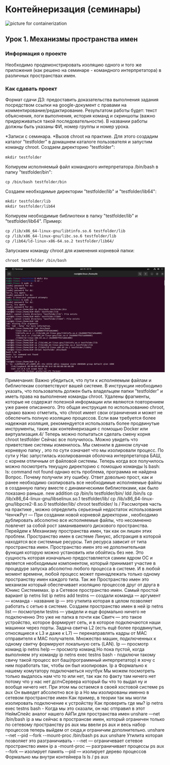 ﻿# Контейнеризация (семинары)


![picture for containerization]()

## Урок 1. Механизмы пространства имен

### **Информация о проекте**

Необходимо продемонстрировать изоляцию одного и того же приложения (как решено на семинаре - командного интерпретатора) в различных пространствах имен.

### **Как сдавать проект** 

Формат сдачи ДЗ:  предоставить доказательства выполнения задания посредством ссылки на google-документ с правами на комментирование/редактирование.
Результатом работы будет: текст объяснения, логи выполнения, история команд и скриншоты (важно придерживаться такой последовательности).
В названии работы должны быть указаны ФИ, номер группы и номер урока.

*Записи с семинара. *Вызов chroot на практике.
Для этого создадим каталог "testfolder" в домашнем каталоге пользователя и запустим команду chroot.
Создаем директорию "testfolder":

`mkdir testfolder`

Копируем исполняемый файл командного интерпретатора /bin/bash в папку "testfolder/bin":

```
cp /bin/bash testfolder/bin
```

Создаем необходимые директории "testfolder/lib" и "testfolder/lib64":
```
mkdir testfolder/lib
mkdir testfolder/lib64
```
Копируем необходимые библиотеки в папку "testfolder/lib" и "testfolder/lib64". Пример:
```
cp /lib/x86_64-linux-gnu/libtinfo.so.6 testfolder/lib
cp /lib/x86_64-linux-gnu/libc.so.6 testfolder/lib
cp /lib64/ld-linux-x86-64.so.2 testfolder/lib64/
```
Запускаем команду chroot для изменения корневой папки:
```
chroot testfolder /bin/bash
```

![pic1](https://github.com/DimitryZykin/Containerisation/blob/main/Seminar_1/source/Pic1.png) 

Примечания:
Важно убедиться, что пути к исполняемым файлам и библиотекам соответствуют вашей системе.
В инструкции необходимо указать, что пользователь должен быть владельцем папки "testfolder" и иметь права на выполнение команды chroot.
Удалены фрагменты, которые не содержат полезной информации или являются повторением уже ранее описанного.
Это общая инструкция по использованию chroot, однако важно отметить, что chroot имеет свои ограничения и может не обеспечить полную изоляцию процессов. Если вам требуется более надежная изоляция, рекомендуется использовать более продвинутые инструменты, такие как контейнеризация с помощью Docker или виртуализация.4/
Теперь можно попытаться сделать смену корня
chroot testfolder
Сейчас все получилось. Можно увидеть что приветствие системы изменилось.
Мы сменили в данном случае корневую папку , это по сути означает что мы изолировали процесс. По сути у Нас запустилась изолированная оболочка интерпретатора БАШ, с корнем отличным от файловой системы.
Теперь когда все получилось можно посмотреть текущую директорию с помощью команды
ls
bash: ls: command not found
однако есть проблема, программа не найдена
Вопрос. Почему получили эту ошибку.
Ответ довольно прост, как и ранее необходимо скопировать все необходимые исполняемые файлы в созданную папку вместе с динамическими библиотеками, как было показано раньше.
new addition
cp /bin/ls testfolder/bin/
ldd /bin/ls
cp /lib/x86_64-linux-gnu/libselinux.so.1 testfolder/lib/
cp /lib/x86_64-linux-gnu/libpcre2-8.so.0 testfolder/lib/
chroot testfolder/
ls /
Рассмотрев часть на практике , можно определить серьезный недостаток использования ЧенчжРут — При создании новой корневой директории , необходимо дублировать абсолютно все исполняемые файлы, что несомненно повлечет за собой рост заманиваемого дискового пространства.
Перейдем к Механизму пространства имен, так как он лишен этих проблем.
Пространство имен в системе Линукс, абстракция в которой находятся все системные ресурсы. Тип ресурса зависит от типа пространства имен. Пространство имен это не дополнительная функция которую можно установить или обойтись без нее. Это сущность которая изначально предоставляется самим ядром ОС и является необходимым компонентом, который принимает участие в процедуре запуска абсолютно любого процесса в системе. И в любой момент времени, любой процесс может принадлежать только одному пространству имен каждого типа. Так же Пространство имен это механизм который обеспечивает изоляцию процессов друг от друга в Юникс Системемах.
ip a
Сетевое пространство имен. Самый простой вариант
ip netns list
ip netns add testns — создали
команда — аргумент — команда - название
ip — это утилита которая в целом позволяет работать с сетью в системе.
Создаем пространство имен в ней
ip netns list — посмотрели
testns — увидели и еще формально ничего не подключенно
Это уже не папка в почти как Свитч — это такое устройство, которое формирует сеть, и в которое подключаются наши машинки через порты. Задача свитча L2 (есть ещё более продвинутые, относящиеся к L3 и даже к L7) — перенаправлять кадры от MAC отправителя к MAC получателя. Множество машин, подключенных к одному свитчу формируют локальную сеть (LAN).
Ip — просмотр команд
ip netns help — просмотр команд
Но пока пустой, когда выполняем эту команду
ip netns exec testns bash -
подключи такому свичу такой процесс
вот баш(программный интерпретатор) я хочу с ним поработать так, чтобы он был изолирован.
Ip a
Формально к нашему комутатору подключаеться ноутбук
Мы можем посмотреть только выдалось нам что то или нет, так как по факту там ничего нет потому что у нас нет дспчСервера который бы что то выдал ну и вообще ничего нет.
При этом мы остаемся в своей хостовой системе
ps aux
Он выведет абсолютно все
ip a
Но мы изолированы именно в сетевом пространстве имен
Как пример, в теории так мы могли изолировать подключение к устройству
Как проверить где мы?
ip netns exec testns bash -
Когда мы это сказали, он нас отправил в этот НеймСпейс
аналог нашего АйПи для пространства имен
unshare —net /bin/bash
ip a
мы сейчас в пространсве имен, который ограничен только по сетевому пространству
ps aux
мы ввели ps aux и весь набор процессов
теперь выйдем от сюда,и ограничим дополнительно.
unshare --net --pid --fork --mount-proc /bin/bash
ps aux
unshare Утилита которая позволяет это разграничивать -
--net — ограничевает сетевое пространство имен
ip a
-mount-proc — разграничивает процессы
ps aux
--fork — изолирует память
--pid — изолирует дерево процессов
Формально мы внутри контейнера
ls
ls /
ps aux


